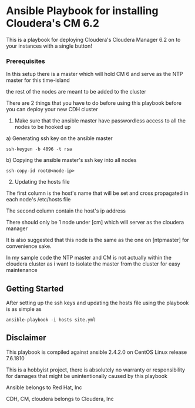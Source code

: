 # Ansible Playbook for installing Cloudera's CM 6.2

This is a playbook for deploying Cloudera's Cloudera Manager 6.2 on to your instances with a single button!

### Prerequisites

In this setup there is a master which will hold CM 6 and serve as the NTP master for this time-island 

the rest of the nodes are meant to be added to the cluster 

There are 2 things that you have to do before using this playbook before you can deploy your new CDH cluster

1. Make sure that the ansible master have passwordless access to all the nodes to be hooked up

a) Generating ssh key on the ansible master

```
ssh-keygen -b 4096 -t rsa
```

b) Copying the ansible master's ssh key into all nodes
```
ssh-copy-id root@<node-ip>
```

2. Updating the hosts file

The first column is the host's name that will be set and cross propagated in each node's /etc/hosts file

The second column contain the host's ip address

There should only be 1 node under [cm] which will server as the cloudera manager

It is also suggested that this node is the same as the one on [ntpmaster] for convenience sake.

In my sample code the NTP master and CM is not actually within the cloudera cluster as i want to isolate the master from the cluster for easy maintenance


## Getting Started

After setting up the ssh keys and updating the hosts file using the playbook is as simple as

```
ansible-playbook -i hosts site.yml
```
 

## Disclaimer

This playbook is compiled against ansible 2.4.2.0 on CentOS Linux release 7.6.1810 

This is a hobbyist project, there is absolutely no warranty or responsibility for damages that might be unintentionally caused by this playbook

Ansible belongs to Red Hat, Inc

CDH, CM, cloudera belongs to Cloudera, Inc
